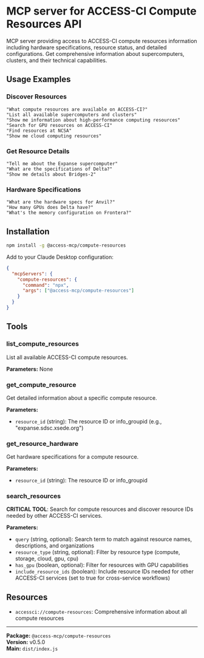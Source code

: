 # MCP server for ACCESS-CI Compute Resources API

MCP server providing access to ACCESS-CI compute resources information including hardware specifications, resource status, and detailed configurations. Get comprehensive information about supercomputers, clusters, and their technical capabilities.

## Usage Examples

### **Discover Resources**

```
"What compute resources are available on ACCESS-CI?"
"List all available supercomputers and clusters"
"Show me information about high-performance computing resources"
"Search for GPU resources on ACCESS-CI"
"Find resources at NCSA"
"Show me cloud computing resources"
```

### **Get Resource Details**

```
"Tell me about the Expanse supercomputer"
"What are the specifications of Delta?"
"Show me details about Bridges-2"
```

### **Hardware Specifications**

```
"What are the hardware specs for Anvil?"
"How many GPUs does Delta have?"
"What's the memory configuration on Frontera?"
```


## Installation

```bash
npm install -g @access-mcp/compute-resources
```

Add to your Claude Desktop configuration:

```json
{
  "mcpServers": {
    "compute-resources": {
      "command": "npx",
      "args": ["@access-mcp/compute-resources"]
    }
  }
}
```

## Tools

### list_compute_resources

List all available ACCESS-CI compute resources.

**Parameters:** None

### get_compute_resource

Get detailed information about a specific compute resource.

**Parameters:**

- `resource_id` (string): The resource ID or info_groupid (e.g., "expanse.sdsc.xsede.org")

### get_resource_hardware

Get hardware specifications for a compute resource.

**Parameters:**

- `resource_id` (string): The resource ID or info_groupid

### search_resources

**CRITICAL TOOL**: Search for compute resources and discover resource IDs needed by other ACCESS-CI services.

**Parameters:**

- `query` (string, optional): Search term to match against resource names, descriptions, and organizations
- `resource_type` (string, optional): Filter by resource type (compute, storage, cloud, gpu, cpu)
- `has_gpu` (boolean, optional): Filter for resources with GPU capabilities
- `include_resource_ids` (boolean): Include resource IDs needed for other ACCESS-CI services (set to true for cross-service workflows)

## Resources

- `accessci://compute-resources`: Comprehensive information about all compute resources

---

**Package:** `@access-mcp/compute-resources`  
**Version:** v0.5.0  
**Main:** `dist/index.js`
